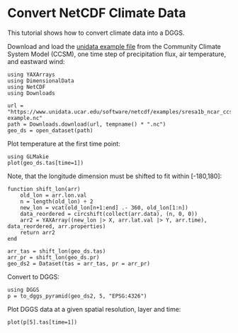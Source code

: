 # Convert NetCDF Climate Data

This tutorial shows how to convert climate data into a DGGS.

Download and load the [unidata example file](https://www.unidata.ucar.edu/software/netcdf/examples/files.html) from the Community Climate System Model (CCSM), one time step of precipitation flux, air temperature, and eastward wind:

```@example ncdf
using YAXArrays
using DimensionalData
using NetCDF
using Downloads

url = "https://www.unidata.ucar.edu/software/netcdf/examples/sresa1b_ncar_ccsm3-example.nc"
path = Downloads.download(url, tempname() * ".nc")
geo_ds = open_dataset(path)
```

Plot temperature at the first time point:

```@example ncdf
using GLMakie
plot(geo_ds.tas[time=1])
```

Note, that the longitude dimension must be shifted to fit within [-180,180]:

```@example ncdf
function shift_lon(arr)
    old_lon = arr.lon.val
    n = length(old_lon) ÷ 2
    new_lon = vcat(old_lon[n+1:end] .- 360, old_lon[1:n])
    data_reordered = circshift(collect(arr.data), (n, 0, 0))
    arr2 = YAXArray((new_lon |> X, arr.lat.val |> Y, arr.time), data_reordered, arr.properties)
    return arr2
end

arr_tas = shift_lon(geo_ds.tas)
arr_pr = shift_lon(geo_ds.pr)
geo_ds2 = Dataset(tas = arr_tas, pr = arr_pr)
```

Convert to DGGS:

```@example ncdf
using DGGS
p = to_dggs_pyramid(geo_ds2, 5, "EPSG:4326")
```

Plot DGGS data at a given spatial resolution, layer and time:

```@example ncdf
plot(p[5].tas[time=1])
```
